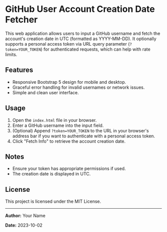 # GitHub User Account Creation Date Fetcher

This web application allows users to input a GitHub username and fetch the account's creation date in UTC (formatted as YYYY-MM-DD). It optionally supports a personal access token via URL query parameter (`?token=YOUR_TOKEN`) for authenticated requests, which can help with rate limits.

## Features
- Responsive Bootstrap 5 design for mobile and desktop.
- Graceful error handling for invalid usernames or network issues.
- Simple and clean user interface.

## Usage
1. Open the `index.html` file in your browser.
2. Enter a GitHub username into the input field.
3. (Optional) Append `?token=YOUR_TOKEN` to the URL in your browser's address bar if you want to authenticate with a personal access token.
4. Click "Fetch Info" to retrieve the account creation date.

## Notes
- Ensure your token has appropriate permissions if used.
- The creation date is displayed in UTC.

## License
This project is licensed under the MIT License.

---

**Author:** Your Name

**Date:** 2023-10-02